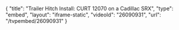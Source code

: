 {
    "title": "Trailer Hitch Install: CURT 12070 on a Cadillac SRX",
    "type": "embed",
    "layout": "iframe-static",
    "videoId": "26090931",
    "url": "\/tvpembed\/26090931"
}